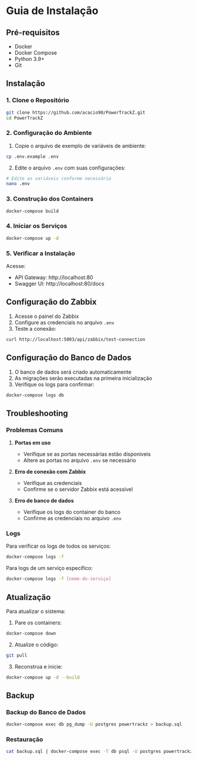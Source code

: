 # Guia de Instalação

## Pré-requisitos

- Docker
- Docker Compose
- Python 3.9+
- Git

## Instalação

### 1. Clone o Repositório

```bash
git clone https://github.com/acacio90/PowerTrackZ.git
cd PowerTrackZ
```

### 2. Configuração do Ambiente

1. Copie o arquivo de exemplo de variáveis de ambiente:
```bash
cp .env.example .env
```

2. Edite o arquivo `.env` com suas configurações:
```bash
# Edite as variáveis conforme necessário
nano .env
```

### 3. Construção dos Containers

```bash
docker-compose build
```

### 4. Iniciar os Serviços

```bash
docker-compose up -d
```

### 5. Verificar a Instalação

Acesse:
- API Gateway: http://localhost:80
- Swagger UI: http://localhost:80/docs

## Configuração do Zabbix

1. Acesse o painel do Zabbix
2. Configure as credenciais no arquivo `.env`
3. Teste a conexão:
```bash
curl http://localhost:5003/api/zabbix/test-connection
```

## Configuração do Banco de Dados

1. O banco de dados será criado automaticamente
2. As migrações serão executadas na primeira inicialização
3. Verifique os logs para confirmar:
```bash
docker-compose logs db
```

## Troubleshooting

### Problemas Comuns

1. **Portas em uso**
   - Verifique se as portas necessárias estão disponíveis
   - Altere as portas no arquivo `.env` se necessário

2. **Erro de conexão com Zabbix**
   - Verifique as credenciais
   - Confirme se o servidor Zabbix está acessível

3. **Erro de banco de dados**
   - Verifique os logs do container do banco
   - Confirme as credenciais no arquivo `.env`

### Logs

Para verificar os logs de todos os serviços:
```bash
docker-compose logs -f
```

Para logs de um serviço específico:
```bash
docker-compose logs -f [nome-do-serviço]
```

## Atualização

Para atualizar o sistema:

1. Pare os containers:
```bash
docker-compose down
```

2. Atualize o código:
```bash
git pull
```

3. Reconstrua e inicie:
```bash
docker-compose up -d --build
```

## Backup

### Backup do Banco de Dados

```bash
docker-compose exec db pg_dump -U postgres powertrackz > backup.sql
```

### Restauração

```bash
cat backup.sql | docker-compose exec -T db psql -U postgres powertrackz
``` 